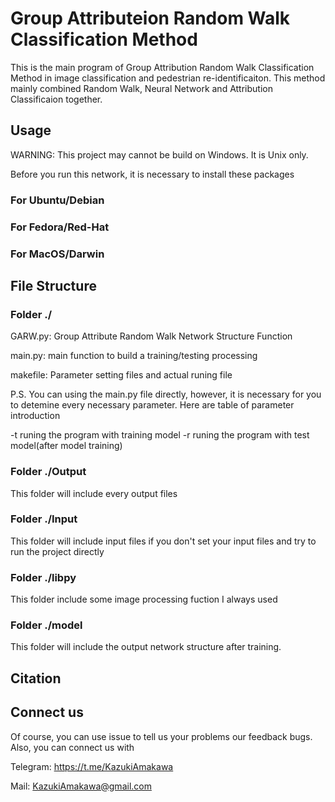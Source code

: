 # Group Attributeion Random Walk Classification Method
This is the main program of Group Attribution Random Walk Classification Method in image classification and pedestrian re-identificaiton. This method mainly combined Random Walk, Neural Network and Attribution Classificaion together.

## Usage
WARNING: This project may cannot be build on Windows. It is Unix only.

Before you run this network, it is necessary to install these packages

### For Ubuntu/Debian


### For Fedora/Red-Hat


### For MacOS/Darwin



## File Structure 
### Folder ./ 
GARW.py: Group Attribute Random Walk Network Structure Function

main.py: main function to build a training/testing processing

makefile: Parameter setting files and actual runing file

P.S. You can using the main.py file directly, however, it is necessary for you to detemine every necessary parameter. Here are table of parameter introduction

-t runing the program with training model
-r runing the program with test model(after model training)

### Folder ./Output
This folder will include every output files 

### Folder ./Input
This folder will include input files if you don't set your input files and try to run the project directly

### Folder ./libpy
This folder include some image processing fuction I always used

### Folder ./model
This folder will include the output network structure after training.

## Citation


## Connect us
Of course, you can use issue to tell us your problems our feedback bugs. Also, you can connect us with

Telegram: https://t.me/KazukiAmakawa

Mail: KazukiAmakawa@gmail.com

